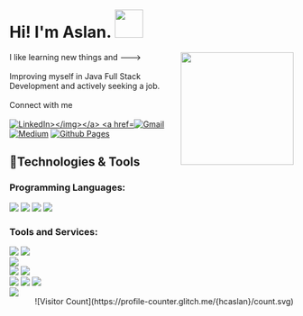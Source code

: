 <div>
  <h1> Hi! I'm Aslan. <img src="https://media.giphy.com/media/mGcNjsfWAjY5AEZNw6/giphy.gif" width="50"></h1>
  <div>
    <img align='right' src="https://media.giphy.com/media/v1.Y2lkPTc5MGI3NjExbzFvNTg4aXJlc3p2aGc3OTQ3bG5vZ2JxYnFnbXI5dzE4aGd6dTh4OCZlcD12MV9naWZzX3NlYXJjaCZjdD1n/CuuSHzuc0O166MRfjt/giphy.gif" width="200">
    <a>I like learning new things and ---></a><br/><br/>
    <a>Improving myself in Java Full Stack Development and actively seeking a job.</a><br/><br/>
    <a>Connect with me </a><br/><br/>
    <a href="https://www.linkedin.com/in/hcaslanozen/"> <img  src="https://img.shields.io/badge/-LinkedIn-0A66C2?style=flat&logo=linkedin&logoColor=white" alt="LinkedIn></img></a>
    <a href="mailto:hcaslan.ozen@gmail.com"><img src="https://img.shields.io/badge/-Gmail-EA4335?style=flat&logo=gmail&logoColor=white" alt="Gmail"></img></a>
    <a href="https://medium.com/@hcaslan"><img src="https://img.shields.io/badge/Medium-000000.svg?style=flat&logo=Medium&logoColor=white" alt="Medium"></img></a>
    <a href="https://hcaslan.github.io"> <img src="https://img.shields.io/badge/GitHub%20Pages-222222.svg?style=flat&logo=GitHub-Pages&logoColor=white" alt="Github Pages"></img></a>
  </div>
  <div>
      <h2>🔧Technologies & Tools</h2>
      <h3>Programming Languages:</h3>
      <img src="https://img.shields.io/badge/-java-%23ED8B00.svg?style=flat&logo=openjdk&logoColor=white"/>
      <img src="https://img.shields.io/badge/-C++-00599C?style=flat&logo=cplusplus&logoColor=white"/>
      <img src="https://img.shields.io/badge/-Python-3776AB?style=flat&logo=python&logoColor=white"/>
      <img src="https://img.shields.io/badge/-C-A8B9CC?style=flat&logo=c&logoColor=white"/>
      <h3>Tools and Services:</h3>
      <!--Java-->
      <img src="https://img.shields.io/badge/Spring_Boot-F2F4F9?style=flat&logo=spring-boot&logoColor=white"/>
      <img src="https://img.shields.io/badge/-Hibernate-59666C?style=flat&logo=hibernate&logoColor=white"/>
      <br/>
      <!--Database-->
      <img src="https://img.shields.io/badge/-PostgreSQL-4169E1?style=flat&logo=postgresql&logoColor=white"/>
      <br/>
      <!--C++-->
      <img src="https://img.shields.io/badge/-Qt-41CD52?style=flat&logo=qt&logoColor=white"/>
      <img src="https://img.shields.io/badge/-OpenCV-5C3EE8?style=flat&logo=opencv&logoColor=white"/>
      <br/>
      <!--python-->
      <img src="https://img.shields.io/badge/scikit--image-brightgreen?style=flat&logo=scikit-image&logoColor=white" />
      <img src="https://img.shields.io/badge/numpy-%23013243.svg?style=flat&logo=numpy&logoColor=white"/>
      <img src="https://img.shields.io/badge/pandas-%23150458.svg?style=flat&logo=pandas&logoColor=white"/>
      <br/>
      <!--Tools for UI-->
      <img src="https://img.shields.io/badge/figma-%23F24E1E.svg?style=flat&logo=figma&logoColor=white"/>
      <br/>  
  </div>
  <div align="right">![Visitor Count](https://profile-counter.glitch.me/{hcaslan}/count.svg)</div>
</div>
<!---
hcaslan/hcaslan is a ✨ special ✨ repository because its `README.md` (this file) appears on GitHub profile.
--->
